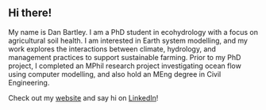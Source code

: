 ## Hi there!

My name is Dan Bartley. I am a PhD student in ecohydrology with a focus on agricultural soil health. I am interested in Earth system modelling, and my work explores the interactions between climate, hydrology, and management practices to support sustainable farming. Prior to my PhD project, I completed an MPhil research project investigating ocean flow using computer modelling, and also hold an MEng degree in Civil Engineering.

Check out my [website](https://dpb-hydro.github.io/) and say hi on [LinkedIn](https://www.linkedin.com/in/danbartley97)!
